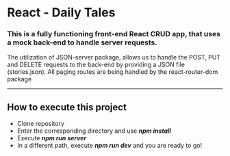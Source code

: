 # React - Daily Tales

### This is a fully functioning front-end React CRUD app, that uses a mock back-end to handle server requests.

The utilization of JSON-server package, allows us to handle the POST, PUT and DELETE requests to the back-end by providing a JSON file (stories.json).
All paging routes are being handled by the react-router-dom package

---

## How to execute this project

-  Clone repository
-  Enter the corresponding directory and use **_npm install_**
-  Execute **_npm run server_**
-  In a different path, execute **_npm run dev_** and you are ready to go!
